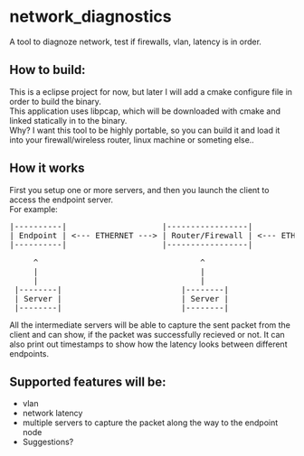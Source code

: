 # network_diagnostics
A tool to diagnoze network, test if firewalls, vlan, latency is in order.

## How to build:
This is a eclipse project for now, but later I will add a cmake configure file in order to build the binary. </br>
This application uses libpcap, which will be downloaded with cmake and linked statically in to the binary. </br>
Why? I want this tool to be highly portable, so you can build it and load it into your firewall/wireless router, linux machine or someting else..</br>

## How it works
First you setup one or more servers, and then you launch the client to access the endpoint server.</br>
For example:</br>
<pre>
|----------|                    |-----------------|                    |-------------|
| Endpoint | <--- ETHERNET ---> | Router/Firewall | <--- ETHERNET ---> | Workstation |
|----------|                    |-----------------|                    |-------------|

     ^                                  ^                                     ^
     |                                  |                                     |
     |                                  |                                     |
 |--------|                         |--------|                           |--------|
 | Server |                         | Server |                           | Client |
 |--------|                         |--------|                           |--------|
</pre>

All the intermediate servers will be able to capture the sent packet from the client and can show, if the packet was successfully recieved or not. It can also print out timestamps to show how the latency looks between different endpoints. 

## Supported features will be:
* vlan
* network latency
* multiple servers to capture the packet along the way to the endpoint node
* Suggestions?
